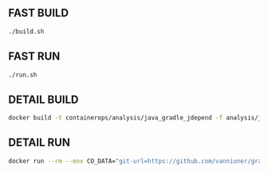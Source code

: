 ## FAST BUILD

```bash
./build.sh
```

## FAST RUN

```bash
./run.sh
```

## DETAIL BUILD
```bash
docker build -t containerops/analysis/java_gradle_jdepend -f analysis/jdepend/Dockerfile
```

## DETAIL RUN
```bash
docker run --rm --env CO_DATA="git-url=https://github.com/vanniuner/gradle-demo.git out-put-type=json" containerops/analysis/java_gradle_jdepend
```